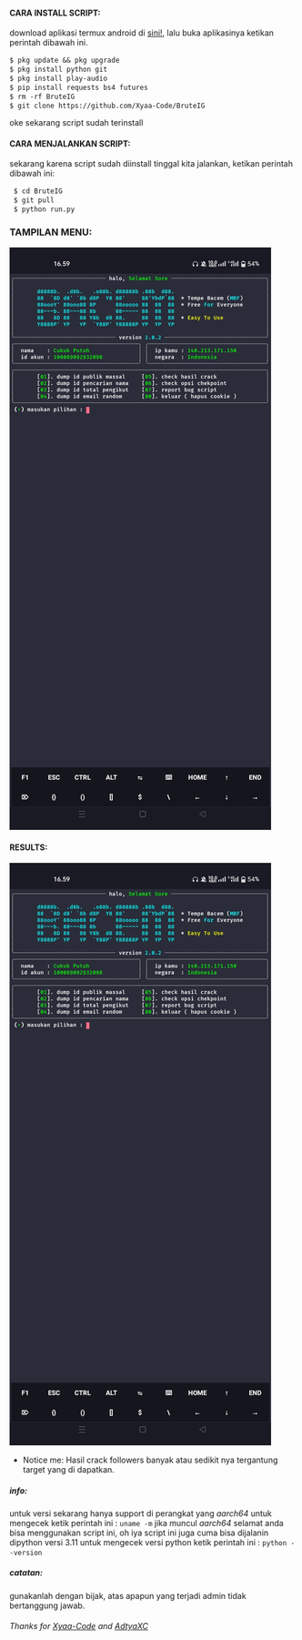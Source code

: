 
#### CARA INSTALL SCRIPT:
 download aplikasi termux android di [sini!](https://f-droid.org/repo/com.termux_117.apk), lalu buka aplikasinya ketikan perintah dibawah ini.
 ```
 $ pkg update && pkg upgrade
 $ pkg install python git
 $ pkg install play-audio
 $ pip install requests bs4 futures
 $ rm -rf BruteIG
 $ git clone https://github.com/Xyaa-Code/BruteIG
 ```
 oke sekarang script sudah terinstall
#### CARA MENJALANKAN SCRIPT:
 sekarang karena script sudah diinstall tinggal kita jalankan, ketikan perintah dibawah ini:
 ```
  $ cd BruteIG
  $ git pull
  $ python run.py
 ```
### TAMPILAN MENU:
![template_s](https://github.com/Xyaa-Code/BACEM/blob/main/data/img/Screenshot_2023-01-25-16-59-05-06_84d3000e3f4017145260f7618db1d683.jpg)

#### RESULTS:
![template_s](https://github.com/Xyaa-Code/BACEM/blob/main/data/img/Screenshot_2023-01-25-16-59-05-06_84d3000e3f4017145260f7618db1d683.jpg)

* Notice me: Hasil crack followers banyak atau sedikit nya tergantung target yang di dapatkan.

##### info:
 untuk versi sekarang hanya support di perangkat yang *aarch64* untuk mengecek
 ketik perintah ini : ```uname -m``` jika muncul *aarch64* selamat anda bisa menggunakan script ini,
 oh iya script ini juga cuma bisa dijalanin dipython versi 3.11 untuk mengecek versi python
 ketik perintah ini : ```python --version```

##### catatan:
 gunakanlah dengan bijak, atas apapun yang terjadi admin tidak bertanggung jawab.

###### Thanks for [Xyaa-Code](https://github.com/Xyaa-Code) and [AdtyaXC](https://github.com/AdtyaXC)
